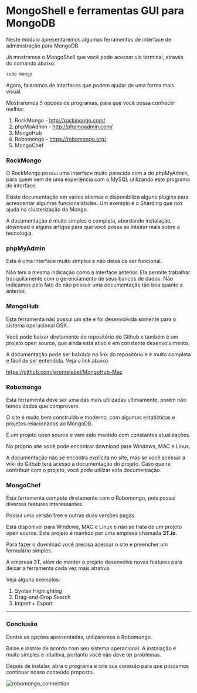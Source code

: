 # MongoShell e ferramentas GUI para MongoDB

Neste módulo apresentaremos algumas ferramentas de interface de administração para MongoDB.

Já mostramos o MongoShell que você pode acessar via terminal, através do comando abaixo:

```sh
sudo mongo
```

Agora, falaremos de interfaces que podem ajudar de uma forma mais visual.

Mostraremos 5 opções de programas, para que você possa conhecer melhor:

1. RockMongo - <http://rockmongo.com/>
2. phpMoAdmin - <http://phpmoadmin.com/>
3. MongoHub
4. Robomongo - <https://robomongo.org/>
5. MongoChef

### RockMongo

O RockMongo possui uma interface muito parecida com a do phpMyAdmin, para quem vem de uma experiência com o MySQL utilizando este programa de interface.

Existe documentação em vários idiomas e disponibiliza alguns plugins para acrescentar algumas funcionalidades. Um exemplo é o Sharding que nos ajuda na clusterização do Mongo.

A documentação é muito simples e completa, abordando instalação, download e alguns artigos para que você possa se inteirar mais sobre a tecnologia.

### phpMyAdmin

Esta é uma interface muito simples e não deixa de ser funcional.

Não tem a mesma indicação como a interface anterior. Ela permite trabalhar tranquilamente com o gerenciamento de seus bancos de dados. Não indicamos pelo fato de não possuir uma documentação tão boa quanto a anterior.

### MongoHub

Esta ferramenta não possui um site e foi desenvolvida somente para o sistema operacional OSX.

Você pode baixar diretamente do repositório do Github e também é um projeto open source, que ainda está ativo e em constante desenvolvimento.

A documentação pode ser baixada no link do repositório e é muito completa e fácil de ser entendida. Veja o link abaixo:

<https://github.com/jeromelebel/MongoHub-Mac>

### Robomongo

Esta ferramenta deve ser uma das mais utilizadas ultimamente, porém não temos dados que comprovem.

O site é muito bem construído e moderno, com algumas estatísticas e projetos relacionados ao MongoDB.

É um projeto open source e vem sido mantido com constantes atualizações.

No próprio site você pode encontrar download para Windows, MAC e Linux.

A documentação não se encontra explícita no site, mas se você acessar a wiki do Github terá acesso à documentação do projeto. Caso queira contribuir com o projeto, você pode utilizar esta documentação.

### MongoChef

Esta ferramenta compete diretamente com o Robomongo, pois possui diversas features interessantes.

Possui uma versão free e outras duas versões pagas.

Está disponível para Windows, MAC e Linux e não se trata de um projeto open source. Este projeto é mantido por uma empresa chamada **3T.io**.

Para fazer o download você precisa acessar o site e preencher um formulário simples.

A empresa 3T, além de manter o projeto desenvolve novas features para deixar a ferramenta cada vez mais atrativa. 

Veja alguns exemplos:

1. Syntax Highlighting
2. Drag-and-Drop Search
3. Import + Export

***

### Conclusão

Dentre as opções apresentadas, utilizaremos o Robomongo.

Baixe e instale de acordo com seu sistema operacional. A instalação é muito simples e intuitiva, portanto você não deve ter problemas.

Depois de instalar, abra o programa e crie sua conexão para que possamos continuar nosso conteúdo proposto.

![robomongo_connection](./images/robomongo_connection.png "robomongo_connection")